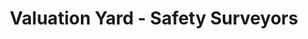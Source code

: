 ---
title: "Valuation Yard - Safety Surveyors"
url: /nairobi-city/valuation-yard-safety-surveyors/
shop: car repair
---